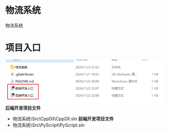 # 物流系统
 物流系统
# 项目入口
![alt text](image.png)
**后端开发项目文件**
- 物流系统\Src\CppDll\CppDll.sln
**前端开发项目文件**
- 物流系统\Src\PyScript\PyScript.sln




